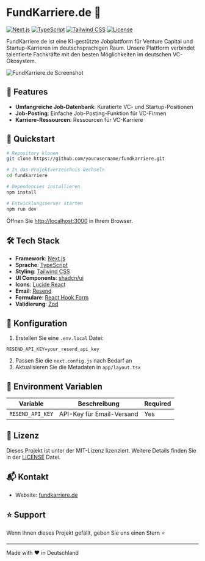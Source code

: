 # FundKarriere.de 🚀

[![Next.js](https://img.shields.io/badge/Next.js-blueviolet.svg)](https://nextjs.org/)
[![TypeScript](https://img.shields.io/badge/TypeScript-blue.svg)](https://www.typescriptlang.org/)
[![Tailwind CSS](https://img.shields.io/badge/Tailwind-38B2AC.svg)](https://tailwindcss.com/)
[![License](https://img.shields.io/badge/License-MIT-green.svg)](LICENSE)

FundKarriere.de ist eine KI-gestützte Jobplattform für Venture Capital und Startup-Karrieren im deutschsprachigen Raum. Unsere Plattform verbindet talentierte Fachkräfte mit den besten Möglichkeiten im deutschen VC-Ökosystem.

![FundKarriere.de Screenshot](public/hero.png)

## 🌟 Features

- **Umfangreiche Job-Datenbank**: Kuratierte VC- und Startup-Positionen
- **Job-Posting**: Einfache Job-Posting-Funktion für VC-Firmen
- **Karriere-Ressourcen**: Ressourcen für VC-Karriere

## 🚀 Quickstart

```bash
# Repository klonen
git clone https://github.com/yourusername/fundkarriere.git
```

```bash
# In das Projektverzeichnis wechseln
cd fundkarriere
```

```bash
# Dependencies installieren
npm install
```

```bash
# Entwicklungsserver starten
npm run dev
```

Öffnen Sie [http://localhost:3000](http://localhost:3000) in Ihrem Browser.

## 🛠 Tech Stack

- **Framework**: [Next.js](https://nextjs.org/)
- **Sprache**: [TypeScript](https://www.typescriptlang.org/)
- **Styling**: [Tailwind CSS](https://tailwindcss.com/)
- **UI Components**: [shadcn/ui](https://ui.shadcn.com/)
- **Icons**: [Lucide React](https://lucide.dev/)
- **Email**: [Resend](https://resend.com/)
- **Formulare**: [React Hook Form](https://react-hook-form.com/)
- **Validierung**: [Zod](https://zod.dev/)

## 🔧 Konfiguration

1. Erstellen Sie eine `.env.local` Datei:

```env
RESEND_API_KEY=your_resend_api_key
```

2. Passen Sie die `next.config.js` nach Bedarf an
3. Aktualisieren Sie die Metadaten in `app/layout.tsx`

## 📝 Environment Variablen

| Variable | Beschreibung | Required |
|----------|-------------|----------|
| `RESEND_API_KEY` | API-Key für Email-Versand | Yes |


## 📄 Lizenz

Dieses Projekt ist unter der MIT-Lizenz lizenziert. Weitere Details finden Sie in der [LICENSE](LICENSE) Datei.

## 📬 Kontakt

- Website: [fundkarriere.de](https://fundkarriere.de)

## ⭐️ Support

Wenn Ihnen dieses Projekt gefällt, geben Sie uns einen Stern ⭐️

---

Made with ❤️ in Deutschland

